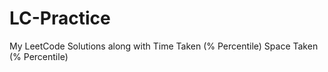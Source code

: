 # LC-Practice

My LeetCode Solutions along with Time Taken (% Percentile) Space Taken (% Percentile)
